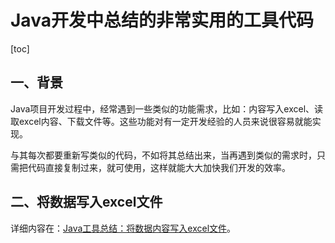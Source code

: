# Java开发中总结的非常实用的工具代码

[toc]

## 一、背景

Java项目开发过程中，经常遇到一些类似的功能需求，比如：内容写入excel、读取excel内容、下载文件等。这些功能对有一定开发经验的人员来说很容易就能实现。

与其每次都要重新写类似的代码，不如将其总结出来，当再遇到类似的需求时，只需把代码直接复制过来，就可使用，这样就能大大加快我们开发的效率。

## 二、将数据写入excel文件

详细内容在：[Java工具总结：将数据内容写入excel文件](https://github.com/hefrankeleyn/JAVARebuild/blob/main/document/tools/2022-01-22-Java工具总结：将数据内容写入excel文件.md)。

